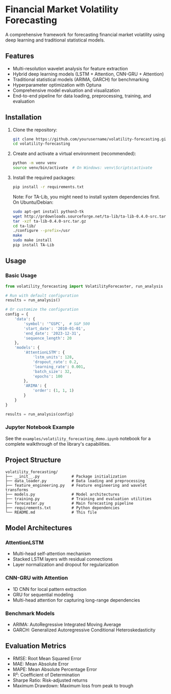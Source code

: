 # Financial Market Volatility Forecasting

A comprehensive framework for forecasting financial market volatility using deep learning and traditional statistical models.

## Features

- Multi-resolution wavelet analysis for feature extraction
- Hybrid deep learning models (LSTM + Attention, CNN-GRU + Attention)
- Traditional statistical models (ARIMA, GARCH) for benchmarking
- Hyperparameter optimization with Optuna
- Comprehensive model evaluation and visualization
- End-to-end pipeline for data loading, preprocessing, training, and evaluation

## Installation

1. Clone the repository:
   ```bash
   git clone https://github.com/yourusername/volatility-forecasting.git
   cd volatility-forecasting
   ```

2. Create and activate a virtual environment (recommended):
   ```bash
   python -m venv venv
   source venv/bin/activate  # On Windows: venv\Scripts\activate
   ```

3. Install the required packages:
   ```bash
   pip install -r requirements.txt
   ```

   Note: For TA-Lib, you might need to install system dependencies first. On Ubuntu/Debian:
   ```bash
   sudo apt-get install python3-tk
   wget http://prdownloads.sourceforge.net/ta-lib/ta-lib-0.4.0-src.tar.gz
   tar -xzf ta-lib-0.4.0-src.tar.gz
   cd ta-lib/
   ./configure --prefix=/usr
   make
   sudo make install
   pip install TA-Lib
   ```

## Usage

### Basic Usage

```python
from volatility_forecasting import VolatilityForecaster, run_analysis

# Run with default configuration
results = run_analysis()

# Or customize the configuration
config = {
    'data': {
        'symbol': '^GSPC',  # S&P 500
        'start_date': '2010-01-01',
        'end_date': '2023-12-31',
        'sequence_length': 20
    },
    'models': {
        'AttentionLSTM': {
            'lstm_units': 128,
            'dropout_rate': 0.2,
            'learning_rate': 0.001,
            'batch_size': 32,
            'epochs': 100
        },
        'ARIMA': {
            'order': (1, 1, 1)
        }
    }
}

results = run_analysis(config)
```

### Jupyter Notebook Example

See the `examples/volatility_forecasting_demo.ipynb` notebook for a complete walkthrough of the library's capabilities.

## Project Structure

```
volatility_forecasting/
├── __init__.py              # Package initialization
├── data_loader.py           # Data loading and preprocessing
├── feature_engineering.py   # Feature engineering and wavelet transforms
├── models.py                # Model architectures
├── training.py              # Training and evaluation utilities
├── forecaster.py            # Main forecasting pipeline
├── requirements.txt         # Python dependencies
└── README.md                # This file
```

## Model Architectures

### AttentionLSTM
- Multi-head self-attention mechanism
- Stacked LSTM layers with residual connections
- Layer normalization and dropout for regularization

### CNN-GRU with Attention
- 1D CNN for local pattern extraction
- GRU for sequential modeling
- Multi-head attention for capturing long-range dependencies

### Benchmark Models
- ARIMA: AutoRegressive Integrated Moving Average
- GARCH: Generalized Autoregressive Conditional Heteroskedasticity

## Evaluation Metrics

- RMSE: Root Mean Squared Error
- MAE: Mean Absolute Error
- MAPE: Mean Absolute Percentage Error
- R²: Coefficient of Determination
- Sharpe Ratio: Risk-adjusted returns
- Maximum Drawdown: Maximum loss from peak to trough
